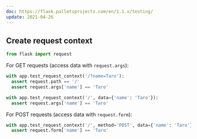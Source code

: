 ```yaml
---
doc: https://flask.palletsprojects.com/en/1.1.x/testing/
update: 2021-04-26
---
```


## Create request context

```python
from flask import request
```

For GET requests (access data with `request.args`):

```python
with app.test_request_context('/?name=Taro'):
  assert request.path == '/'
  assert request.args['name'] == 'Taro'

with app.test_request_context('/', data={'name': 'Taro'}):
  assert request.args['name'] == 'Taro'
```

For POST requests (access data with `request.form`):

```python
with app.test_request_context('/', method='POST', data={'name': 'Taro'}):
  assert request.form['name'] == 'Taro'
```
